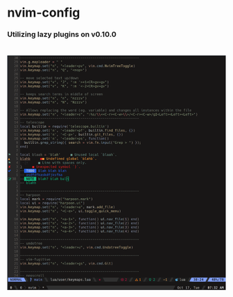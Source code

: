 # nvim-config

### Utilizing lazy plugins on v0.10.0

#

![nvim img](./Screenshot-20231017073227-1219x1309.png)
